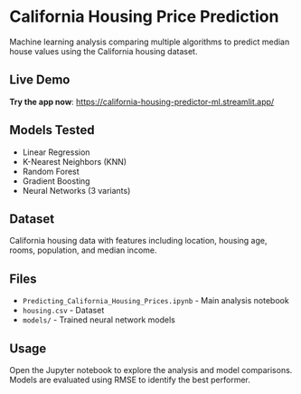 # California Housing Price Prediction

Machine learning analysis comparing multiple algorithms to predict median house values using the California housing dataset.

## Live Demo

**Try the app now**: https://california-housing-predictor-ml.streamlit.app/

## Models Tested
- Linear Regression
- K-Nearest Neighbors (KNN)
- Random Forest
- Gradient Boosting
- Neural Networks (3 variants)

## Dataset
California housing data with features including location, housing age, rooms, population, and median income.

## Files
- `Predicting_California_Housing_Prices.ipynb` - Main analysis notebook
- `housing.csv` - Dataset
- `models/` - Trained neural network models

## Usage
Open the Jupyter notebook to explore the analysis and model comparisons. Models are evaluated using RMSE to identify the best performer.



